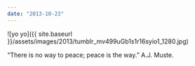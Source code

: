```yaml
---
date: "2013-10-23"
---
```


![yo yo]({{ site.baseurl }}/assets/images/2013/tumblr_mv499uGb1s1r16syio1_1280.jpg)

“There is no way to peace; peace is the way.” A.J. Muste.
